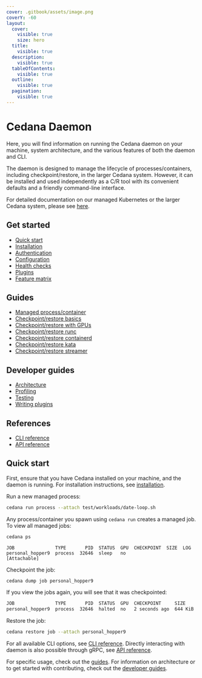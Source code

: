 ```yaml
---
cover: .gitbook/assets/image.png
coverY: -60
layout:
  cover:
    visible: true
    size: hero
  title:
    visible: true
  description:
    visible: true
  tableOfContents:
    visible: true
  outline:
    visible: true
  pagination:
    visible: true
---
```


# Cedana Daemon

Here, you will find information on running the Cedana daemon on your machine, system architecture, and the various features of both the daemon and CLI.

The daemon is designed to manage the lifecycle of processes/containers, including checkpoint/restore, in the larger Cedana system. However, it can be installed and used independently as a C/R tool with its convenient defaults and a friendly command-line interface.

For detailed documentation on our managed Kubernetes or the larger Cedana system, please see [here](https://docs.cedana.ai).

## Get started

* [Quick start](./#quick-start)
* [Installation](get-started/installation.md)
* [Authentication](get-started/authentication.md)
* [Configuration](get-started/configuration.md)
* [Health checks](get-started/health.md)
* [Plugins](get-started/plugins.md)
* [Feature matrix](get-started/features.md)

## Guides

* [Managed process/container](guides/managed.md)
* [Checkpoint/restore basics](guides/cr.md)
* [Checkpoint/restore with GPUs](guides/gpu/cr.md)
* [Checkpoint/restore runc](guides/runc/cr.md)
* [Checkpoint/restore containerd](guides/runc/cr.md)
* [Checkpoint/restore kata](guides/kata/kata.md)
* [Checkpoint/restore streamer](guides/streamer/cr.md)

## Developer guides

* [Architecture](developer-guides/architecture.md)
* [Profiling](developer-guides/profiling.md)
* [Testing](developer-guides/testing.md)
* [Writing plugins](developer-guides/writing_plugins.md)

## References

* [CLI reference](references/cli/cedana.md)
* [API reference](references/api.md)

## Quick start

First, ensure that you have Cedana installed on your machine, and the daemon is running. For installation instructions, see [installation](get-started/installation.md).

Run a new managed process:

```sh
cedana run process --attach test/workloads/date-loop.sh
```

Any process/container you spawn using `cedana run` creates a managed job. To view all managed jobs:

```sh
cedana ps
```

```
JOB               TYPE       PID  STATUS  GPU  CHECKPOINT  SIZE  LOG
personal_hopper9  process  32646  sleep   no                     [Attachable]
```

Checkpoint the job:

```sh
cedana dump job personal_hopper9
```

If you view the jobs again, you will see that it was checkpointed:

```sh
JOB               TYPE       PID  STATUS  GPU  CHECKPOINT     SIZE     LOG
personal_hopper9  process  32646  halted  no   2 seconds ago  644 KiB
```

Restore the job:

```sh
cedana restore job --attach personal_hopper9
```

For all available CLI options, see [CLI reference](references/cli/cedana.md). Directly interacting with daemon is also possible through gRPC, see [API reference](references/api.md).

For specific usage, check out the [guides](./#guides). For information on architecture or to get started with contributing, check out the [developer guides](./#developer-guides).
